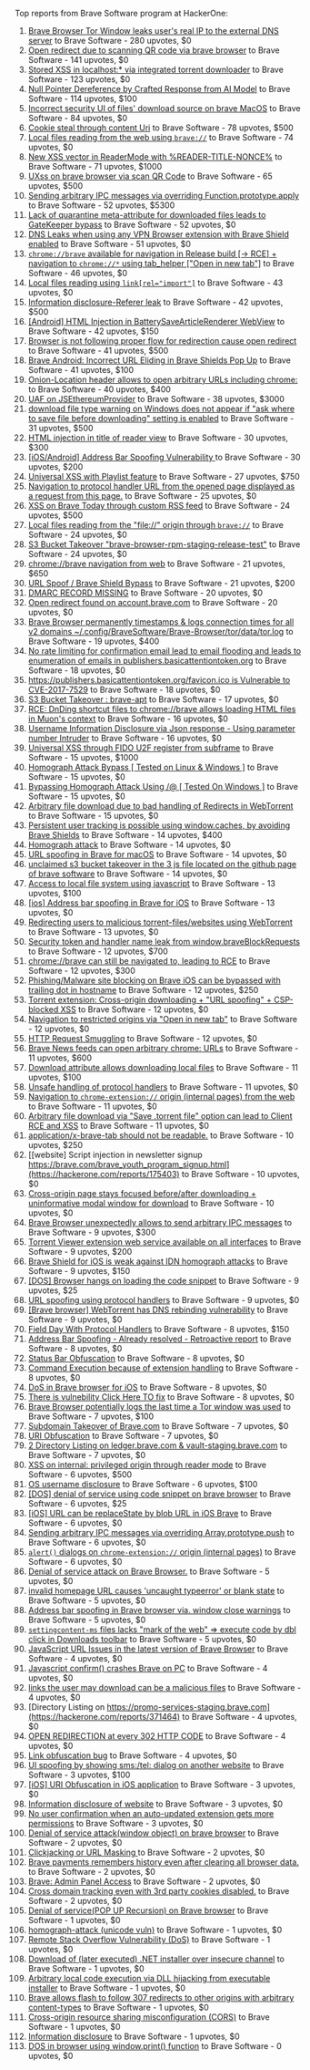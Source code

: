 Top reports from Brave Software program at HackerOne:

1. [Brave Browser Tor Window leaks user's real IP to the external DNS server](https://hackerone.com/reports/1077022) to Brave Software - 280 upvotes, $0
2. [Open redirect due to scanning QR code via brave browser](https://hackerone.com/reports/1946534) to Brave Software - 141 upvotes, $0
3. [Stored XSS in localhost:* via integrated torrent downloader](https://hackerone.com/reports/681617) to Brave Software - 123 upvotes, $0
4. [Null Pointer Dereference by Crafted Response from AI Model](https://hackerone.com/reports/2958097) to Brave Software - 114 upvotes, $100
5. [ Incorrect security UI of files' download source on brave MacOS](https://hackerone.com/reports/2888770) to Brave Software - 84 upvotes, $0
6. [Cookie steal through content Uri](https://hackerone.com/reports/876192) to Brave Software - 78 upvotes, $500
7. [Local files reading from the web using `brave://`](https://hackerone.com/reports/390013) to Brave Software - 74 upvotes, $0
8. [New XSS vector in ReaderMode with %READER-TITLE-NONCE%](https://hackerone.com/reports/1436142) to Brave Software - 71 upvotes, $1000
9. [UXss on brave browser via scan QR Code](https://hackerone.com/reports/1884042) to Brave Software - 65 upvotes, $500
10. [Sending arbitrary IPC messages via overriding Function.prototype.apply](https://hackerone.com/reports/188086) to Brave Software - 52 upvotes, $5300
11. [Lack of quarantine meta-attribute for downloaded files leads to GateKeeper bypass](https://hackerone.com/reports/374106) to Brave Software - 52 upvotes, $0
12. [DNS Leaks when using any VPN Browser extension with Brave Shield enabled](https://hackerone.com/reports/1203842) to Brave Software - 51 upvotes, $0
13. [`chrome://brave` available for navigation in Release build [-\> RCE] + navigation to `chrome://*` using tab_helper ["Open in new tab"]](https://hackerone.com/reports/395737) to Brave Software - 46 upvotes, $0
14. [Local files reading using `link[rel="import"]`](https://hackerone.com/reports/375329) to Brave Software - 43 upvotes, $0
15. [Information disclosure-Referer leak](https://hackerone.com/reports/1337624) to Brave Software - 42 upvotes, $500
16. [[Android] HTML Injection in BatterySaveArticleRenderer WebView](https://hackerone.com/reports/176065) to Brave Software - 42 upvotes, $150
17. [Browser is not following proper flow for redirection cause open redirect ](https://hackerone.com/reports/1579374) to Brave Software - 41 upvotes, $500
18. [Brave Android: Incorrect URL Eliding in Brave Shields Pop Up](https://hackerone.com/reports/2501378) to Brave Software - 41 upvotes, $100
19. [Onion-Location header allows to open arbitrary URLs including chrome:](https://hackerone.com/reports/1089995) to Brave Software - 40 upvotes, $400
20. [UAF on JSEthereumProvider](https://hackerone.com/reports/1977252) to Brave Software - 38 upvotes, $3000
21. [download file type warning on Windows does not appear if "ask where to save file before downloading" setting is enabled](https://hackerone.com/reports/1848062) to Brave Software - 31 upvotes, $500
22. [HTML injection in title of reader view](https://hackerone.com/reports/991713) to Brave Software - 30 upvotes, $300
23. [[iOS/Android] Address Bar Spoofing Vulnerability ](https://hackerone.com/reports/175958) to Brave Software - 30 upvotes, $200
24. [Universal XSS with Playlist feature](https://hackerone.com/reports/1436558) to Brave Software - 27 upvotes, $750
25. [Navigation to protocol handler URL from the opened page displayed as a request from this page.](https://hackerone.com/reports/374969) to Brave Software - 25 upvotes, $0
26. [XSS on Brave Today through custom RSS feed](https://hackerone.com/reports/1184379) to Brave Software - 24 upvotes, $500
27. [Local files reading from the "file://" origin through `brave://`](https://hackerone.com/reports/390362) to Brave Software - 24 upvotes, $0
28. [S3 Bucket Takeover  "brave-browser-rpm-staging-release-test"](https://hackerone.com/reports/1835133) to Brave Software - 24 upvotes, $0
29. [chrome://brave navigation from web](https://hackerone.com/reports/415967) to Brave Software - 21 upvotes, $650
30. [URL Spoof / Brave Shield Bypass](https://hackerone.com/reports/255991) to Brave Software - 21 upvotes, $200
31. [DMARC RECORD MISSING](https://hackerone.com/reports/491753) to Brave Software - 20 upvotes, $0
32. [Open redirect found on account.brave.com](https://hackerone.com/reports/1338437) to Brave Software - 20 upvotes, $0
33. [Brave Browser permanently timestamps & logs connection times for all v2 domains ~/.config/BraveSoftware/Brave-Browser/tor/data/tor.log](https://hackerone.com/reports/1249056) to Brave Software - 19 upvotes, $400
34. [No rate limiting for confirmation email lead to email flooding and leads to enumeration of emails in publishers.basicattentiontoken.org](https://hackerone.com/reports/854793) to Brave Software - 18 upvotes, $0
35. [https://publishers.basicattentiontoken.org/favicon.ico is Vulnerable to CVE-2017-7529](https://hackerone.com/reports/980856) to Brave Software - 18 upvotes, $0
36. [S3 Bucket Takeover : brave-apt](https://hackerone.com/reports/1791558) to Brave Software - 17 upvotes, $0
37. [RCE: DnDing shortcut files to chrome://brave allows loading HTML files in Muon's context](https://hackerone.com/reports/415258) to Brave Software - 16 upvotes, $0
38. [Username Information Disclosure via Json response - Using parameter number Intruder](https://hackerone.com/reports/812351) to Brave Software - 16 upvotes, $0
39. [Universal XSS through FIDO U2F register from subframe](https://hackerone.com/reports/993670) to Brave Software - 15 upvotes, $1000
40. [Homograph Attack Bypass [ Tested on Linux & Windows ]](https://hackerone.com/reports/268984) to Brave Software - 15 upvotes, $0
41. [Bypassing Homograph Attack Using /@ [ Tested On Windows ]](https://hackerone.com/reports/317931) to Brave Software - 15 upvotes, $0
42. [Arbitrary file download due to bad handling of Redirects in WebTorrent](https://hackerone.com/reports/975514) to Brave Software - 15 upvotes, $0
43. [Persistent user tracking is possible using window.caches, by avoiding Brave Shields](https://hackerone.com/reports/1668815) to Brave Software - 14 upvotes, $400
44. [Homograph attack](https://hackerone.com/reports/175286) to Brave Software - 14 upvotes, $0
45. [URL spoofing in Brave for macOS](https://hackerone.com/reports/369086) to Brave Software - 14 upvotes, $0
46. [unclaimed s3 bucket takeover in the 3 js file located on the github page of  brave software](https://hackerone.com/reports/1316650) to Brave Software - 14 upvotes, $0
47. [Access to local file system using javascript](https://hackerone.com/reports/175979) to Brave Software - 13 upvotes, $100
48. [[ios] Address bar spoofing in Brave for iOS](https://hackerone.com/reports/176929) to Brave Software - 13 upvotes, $0
49. [Redirecting users to malicious torrent-files/websites using WebTorrent](https://hackerone.com/reports/968328) to Brave Software - 13 upvotes, $0
50. [Security token and handler name leak from window.braveBlockRequests](https://hackerone.com/reports/1668723) to Brave Software - 12 upvotes, $700
51. [chrome://brave can still be navigated to, leading to RCE](https://hackerone.com/reports/415178) to Brave Software - 12 upvotes, $300
52. [Phishing/Malware site blocking on Brave iOS can be bypassed with trailing dot in hostname](https://hackerone.com/reports/1068505) to Brave Software - 12 upvotes, $250
53. [Torrent extension: Cross-origin downloading + "URL spoofing" + CSP-blocked XSS](https://hackerone.com/reports/378864) to Brave Software - 12 upvotes, $0
54. [Navigation to restricted origins via "Open in new tab"](https://hackerone.com/reports/369218) to Brave Software - 12 upvotes, $0
55. [HTTP Request Smuggling](https://hackerone.com/reports/866382) to Brave Software - 12 upvotes, $0
56. [Brave News feeds can open arbitrary chrome: URLs](https://hackerone.com/reports/1819668) to Brave Software - 11 upvotes, $600
57. [Download attribute allows downloading local files](https://hackerone.com/reports/258710) to Brave Software - 11 upvotes, $100
58. [Unsafe handling of protocol handlers](https://hackerone.com/reports/369185) to Brave Software - 11 upvotes, $0
59. [Navigation to `chrome-extension://` origin (internal pages) from the web](https://hackerone.com/reports/378805) to Brave Software - 11 upvotes, $0
60. [Arbitrary file download via "Save .torrent file" option can lead to Client RCE and XSS](https://hackerone.com/reports/963155) to Brave Software - 11 upvotes, $0
61. [application/x-brave-tab should not be readable.](https://hackerone.com/reports/258578) to Brave Software - 10 upvotes, $250
62. [[website] Script injection in newsletter signup https://brave.com/brave_youth_program_signup.html](https://hackerone.com/reports/175403) to Brave Software - 10 upvotes, $0
63. [Cross-origin page stays focused before/after downloading + uninformative modal window for download](https://hackerone.com/reports/375259) to Brave Software - 10 upvotes, $0
64. [Brave Browser unexpectedly allows to send arbitrary IPC messages](https://hackerone.com/reports/187542) to Brave Software - 9 upvotes, $300
65. [Torrent Viewer extension web service available on all interfaces](https://hackerone.com/reports/300181) to Brave Software - 9 upvotes, $200
66. [Brave Shield for iOS is weak against IDN homograph attacks](https://hackerone.com/reports/1819329) to Brave Software - 9 upvotes, $150
67. [[DOS] Browser hangs on loading the code snippet](https://hackerone.com/reports/181686) to Brave Software - 9 upvotes, $25
68. [URL spoofing using protocol handlers](https://hackerone.com/reports/373721) to Brave Software - 9 upvotes, $0
69. [[Brave browser] WebTorrent has DNS rebinding vulnerability](https://hackerone.com/reports/663729) to Brave Software - 9 upvotes, $0
70. [Field Day With Protocol Handlers](https://hackerone.com/reports/416040) to Brave Software - 8 upvotes, $150
71. [Address Bar Spoofing - Already resolved - Retroactive report](https://hackerone.com/reports/175779) to Brave Software - 8 upvotes, $0
72. [Status Bar Obfuscation](https://hackerone.com/reports/175701) to Brave Software - 8 upvotes, $0
73. [Command Execution because of extension handling](https://hackerone.com/reports/188078) to Brave Software - 8 upvotes, $0
74. [DoS in Brave browser for iOS](https://hackerone.com/reports/357665) to Brave Software - 8 upvotes, $0
75. [There is vulnebility Click Here TO fix](https://hackerone.com/reports/319036) to Brave Software - 8 upvotes, $0
76. [Brave Browser potentially logs the last time a Tor window was used](https://hackerone.com/reports/1024668) to Brave Software - 7 upvotes, $100
77. [Subdomain Takeover of Brave.com](https://hackerone.com/reports/175397) to Brave Software - 7 upvotes, $0
78. [URI Obfuscation](https://hackerone.com/reports/175529) to Brave Software - 7 upvotes, $0
79. [2 Directory Listing on ledger.brave.com & vault-staging.brave.com](https://hackerone.com/reports/175320) to Brave Software - 7 upvotes, $0
80. [XSS on internal: privileged origin through reader mode](https://hackerone.com/reports/1438028) to Brave Software - 6 upvotes, $500
81. [OS username disclosure](https://hackerone.com/reports/258585) to Brave Software - 6 upvotes, $100
82. [[DOS] denial of service using code snippet on brave browser](https://hackerone.com/reports/181558) to Brave Software - 6 upvotes, $25
83. [[iOS] URL can be replaceState by blob URL in iOS Brave](https://hackerone.com/reports/215044) to Brave Software - 6 upvotes, $0
84. [Sending arbitrary IPC messages via overriding Array.prototype.push](https://hackerone.com/reports/188561) to Brave Software - 6 upvotes, $0
85. [`alert()` dialogs on `chrome-extension://` origin (internal pages)](https://hackerone.com/reports/378809) to Brave Software - 6 upvotes, $0
86. [Denial of service attack on Brave Browser.](https://hackerone.com/reports/176066) to Brave Software - 5 upvotes, $0
87. [invalid homepage URL causes 'uncaught typeerror' or blank state](https://hackerone.com/reports/177184) to Brave Software - 5 upvotes, $0
88. [Address bar spoofing in Brave browser via. window close warnings](https://hackerone.com/reports/208834) to Brave Software - 5 upvotes, $0
89. [`settingcontent-ms` files lacks "mark of the web" =\> execute code by dbl click in Downloads toolbar](https://hackerone.com/reports/377206) to Brave Software - 5 upvotes, $0
90. [JavaScript URL Issues in the latest version of Brave Browser](https://hackerone.com/reports/176083) to Brave Software - 4 upvotes, $0
91. [Javascript confirm() crashes Brave on PC](https://hackerone.com/reports/176076) to Brave Software - 4 upvotes, $0
92. [links the user may download can be a malicious files](https://hackerone.com/reports/182557) to Brave Software - 4 upvotes, $0
93. [Directory Listing on https://promo-services-staging.brave.com](https://hackerone.com/reports/371464) to Brave Software - 4 upvotes, $0
94. [OPEN REDIRECTION at every 302 HTTP CODE](https://hackerone.com/reports/369447) to Brave Software - 4 upvotes, $0
95. [Link obfuscation bug](https://hackerone.com/reports/669440) to Brave Software - 4 upvotes, $0
96. [UI spoofing by showing sms:/tel: dialog on another website](https://hackerone.com/reports/1819652) to Brave Software - 3 upvotes, $100
97. [[iOS] URI Obfuscation in iOS application](https://hackerone.com/reports/176159) to Brave Software - 3 upvotes, $0
98. [Information disclosure of website](https://hackerone.com/reports/179121) to Brave Software - 3 upvotes, $0
99. [No user confirmation when an auto-updated extension gets more permissions](https://hackerone.com/reports/199243) to Brave Software - 3 upvotes, $0
100. [Denial of service attack(window object) on brave browser](https://hackerone.com/reports/176197) to Brave Software - 2 upvotes, $0
101. [Clickjacking or URL Masking ](https://hackerone.com/reports/204198) to Brave Software - 2 upvotes, $0
102. [Brave payments remembers history even after clearing all browser data.](https://hackerone.com/reports/203088) to Brave Software - 2 upvotes, $0
103. [Brave: Admin Panel Access](https://hackerone.com/reports/175366) to Brave Software - 2 upvotes, $0
104. [Cross domain tracking even with 3rd party cookies disabled.](https://hackerone.com/reports/331428) to Brave Software - 2 upvotes, $0
105. [Denial of service(POP UP Recursion) on Brave browser](https://hackerone.com/reports/179248) to Brave Software - 1 upvotes, $0
106. [homograph-attack (unicode vuln)](https://hackerone.com/reports/221461) to Brave Software - 1 upvotes, $0
107. [Remote Stack Overflow Vulnerability (DoS)](https://hackerone.com/reports/181061) to Brave Software - 1 upvotes, $0
108. [Download of (later executed) .NET installer over insecure channel](https://hackerone.com/reports/272231) to Brave Software - 1 upvotes, $0
109. [Arbitrary local code execution via DLL hijacking from executable installer](https://hackerone.com/reports/272221) to Brave Software - 1 upvotes, $0
110. [Brave allows flash to follow 307 redirects to other origins with arbitrary content-types](https://hackerone.com/reports/449478) to Brave Software - 1 upvotes, $0
111. [Cross-origin resource sharing misconfiguration (CORS)](https://hackerone.com/reports/954512) to Brave Software - 1 upvotes, $0
112. [Information disclosure](https://hackerone.com/reports/1347249) to Brave Software - 1 upvotes, $0
113. [DOS in browser using window.print() function](https://hackerone.com/reports/176364) to Brave Software - 0 upvotes, $0
